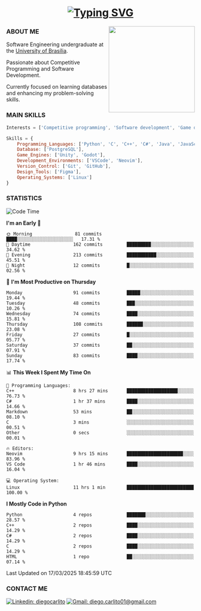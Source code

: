 <h1 align="center">
  <a href="https://git.io/typing-svg"><img src="https://readme-typing-svg.herokuapp.com?font=Special+Elite&size=35&duration=4000&pause=1000&color=20C20E&center=true&vCenter=true&width=500&height=70&lines=Hi%2C+I'm+Diego." alt="Typing SVG" /></a>
</h1>

<img align='right' src="https://media.giphy.com/media/VLzbEtlbwJUFljcRbf/giphy.gif?cid=790b7611db1hpcyxpht9vb2qapag4g251jevgml0ve3z438o&ep=v1_gifs_search&rid=giphy.gif&ct=g" width="230">

### ABOUT ME

Software Engineering undergraduate at the [University of Brasília](http://www.unb.br).

Passionate about Competitive Programming and Software Development.

Currently focused on learning databases and enhancing my problem-solving skills.

### MAIN SKILLS

```javascript
Interests = ['Competitive programming', 'Software development', 'Game development', 'Artificial intelligence']

Skills = {
    Programming_Languages: ['Python', 'C', 'C++', 'C#', 'Java', 'JavaScript', 'HTML', 'CSS'],
    Database: ['PostgreSQL'],
    Game_Engines: ['Unity', 'Godot'],
    Development_Environments: ['VSCode', 'Neovim'],
    Version_Control: ['Git', 'GitHub'],
    Design_Tools: ['Figma'],
    Operating_Systems: ['Linux']
}
```

### STATISTICS

<!--START_SECTION:waka-->
![Code Time](http://img.shields.io/badge/Code%20Time-71%20hrs%2033%20mins-blue)

**I'm an Early 🐤** 

```text
🌞 Morning                81 commits          ████░░░░░░░░░░░░░░░░░░░░░   17.31 % 
🌆 Daytime                162 commits         █████████░░░░░░░░░░░░░░░░   34.62 % 
🌃 Evening                213 commits         ███████████░░░░░░░░░░░░░░   45.51 % 
🌙 Night                  12 commits          █░░░░░░░░░░░░░░░░░░░░░░░░   02.56 % 
```
📅 **I'm Most Productive on Thursday** 

```text
Monday                   91 commits          █████░░░░░░░░░░░░░░░░░░░░   19.44 % 
Tuesday                  48 commits          ███░░░░░░░░░░░░░░░░░░░░░░   10.26 % 
Wednesday                74 commits          ████░░░░░░░░░░░░░░░░░░░░░   15.81 % 
Thursday                 108 commits         ██████░░░░░░░░░░░░░░░░░░░   23.08 % 
Friday                   27 commits          █░░░░░░░░░░░░░░░░░░░░░░░░   05.77 % 
Saturday                 37 commits          ██░░░░░░░░░░░░░░░░░░░░░░░   07.91 % 
Sunday                   83 commits          ████░░░░░░░░░░░░░░░░░░░░░   17.74 % 
```


📊 **This Week I Spent My Time On** 

```text
💬 Programming Languages: 
C++                      8 hrs 27 mins       ███████████████████░░░░░░   76.73 % 
C#                       1 hr 37 mins        ████░░░░░░░░░░░░░░░░░░░░░   14.66 % 
Markdown                 53 mins             ██░░░░░░░░░░░░░░░░░░░░░░░   08.10 % 
C                        3 mins              ░░░░░░░░░░░░░░░░░░░░░░░░░   00.51 % 
Other                    0 secs              ░░░░░░░░░░░░░░░░░░░░░░░░░   00.01 % 

🔥 Editors: 
Neovim                   9 hrs 15 mins       █████████████████████░░░░   83.96 % 
VS Code                  1 hr 46 mins        ████░░░░░░░░░░░░░░░░░░░░░   16.04 % 

💻 Operating System: 
Linux                    11 hrs 1 min        █████████████████████████   100.00 % 
```

**I Mostly Code in Python** 

```text
Python                   4 repos             ███████░░░░░░░░░░░░░░░░░░   28.57 % 
C++                      2 repos             ████░░░░░░░░░░░░░░░░░░░░░   14.29 % 
C#                       2 repos             ████░░░░░░░░░░░░░░░░░░░░░   14.29 % 
C                        2 repos             ████░░░░░░░░░░░░░░░░░░░░░   14.29 % 
HTML                     1 repo              ██░░░░░░░░░░░░░░░░░░░░░░░   07.14 % 
```




 Last Updated on 17/03/2025 18:45:59 UTC
<!--END_SECTION:waka-->
### CONTACT ME

[![Linkedin: diegocarlito](https://img.shields.io/badge/-diegocarlito-blue?style=flat-square&logo=Linkedin&logoColor=white&link=https://www.linkedin.com/in/diegocarlito/)](https://www.linkedin.com/in/diegocarlito/)
[![Gmail: diego.carlito01@gmail.com](https://img.shields.io/badge/-diego.carlito01@gmail.com-c14438?style=flat-square&logo=Gmail&logoColor=white&link=mailto:diego.carlito01@gmail.com)](mailto:diego.carlito01@gmail.com)
